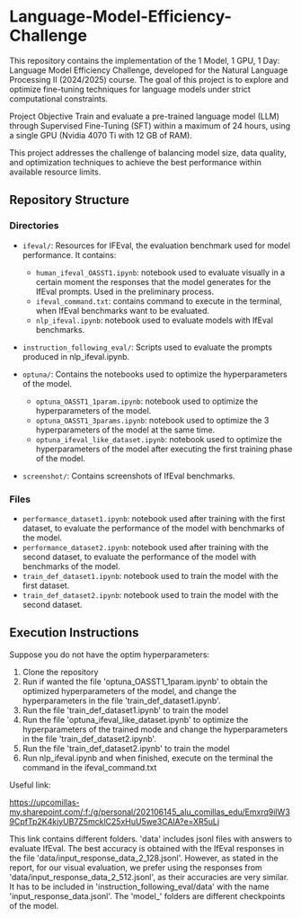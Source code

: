 # Language-Model-Efficiency-Challenge
This repository contains the implementation of the 1 Model, 1 GPU, 1 Day: Language Model Efficiency Challenge, developed for the Natural Language Processing II (2024/2025) course. The goal of this project is to explore and optimize fine-tuning techniques for language models under strict computational constraints.

Project Objective
Train and evaluate a pre-trained language model (LLM) through Supervised Fine-Tuning (SFT) within a maximum of 24 hours, using a single GPU (Nvidia 4070 Ti with 12 GB of RAM).

This project addresses the challenge of balancing model size, data quality, and optimization techniques to achieve the best performance within available resource limits.

## Repository Structure

### **Directories**
- `ifeval/`: Resources for IFEval, the evaluation benchmark used for model performance. It contains:
    - `human_ifeval_OASST1.ipynb`: notebook used to evaluate visually in a certain moment the responses that the model generates for the IfEval prompts. Used in the preliminary process.
    - `ifeval_command.txt`: contains command to execute in the terminal, when IfEval benchmarks want to be evaluated.
    - `nlp_ifeval.ipynb`: notebook used to evaluate models with IfEval benchmarks.

- `instruction_following_eval/`: Scripts used to evaluate the prompts produced in nlp_ifeval.ipynb.
- `optuna/`: Contains the notebooks used to optimize the hyperparameters of the model.
    - `optuna_OASST1_1param.ipynb`: notebook used to optimize the hyperparameters of the model.
    - `optuna_OASST1_3params.ipynb`: notebook used to optimize the 3 hyperparameters of the model at the same time.
    - `optuna_ifeval_like_dataset.ipynb`: notebook used to optimize the hyperparameters of the model after executing the first training phase of the model.
- `screenshot/`: Contains screenshots of IfEval benchmarks.
### **Files**
- `performance_dataset1.ipynb`: notebook used after training with the first dataset, to evaluate the performance of the model with benchmarks of the model.
- `performance_dataset2.ipynb`: notebook used after training with the second dataset, to evaluate the performance of the model with benchmarks of the model.
- `train_def_dataset1.ipynb`: notebook used to train the model with the first dataset.
- `train_def_dataset2.ipynb`: notebook used to train the model with the second dataset.


## Execution Instructions
Suppose you do not have the optim hyperparameters:
1. Clone the repository
2. Run if wanted the file 'optuna_OASST1_1param.ipynb' to obtain the optimized hyperparameters of the model, and change the hyperparameters in the file 'train_def_dataset1.ipynb'.
3. Run the file 'train_def_dataset1.ipynb' to train the model
4. Run the file 'optuna_ifeval_like_dataset.ipynb' to optimize the hyperparameters of the trained mode and change the hyperparameters in the file 'train_def_dataset2.ipynb'.
5. Run the file 'train_def_dataset2.ipynb' to train the model
6. Run nlp_ifeval.ipynb and when finished, execute on the terminal the command in the ifeval_command.txt

Useful link:

https://upcomillas-my.sharepoint.com/:f:/g/personal/202106145_alu_comillas_edu/Emxrq9iIW39CpfTp2K4kjyUB7Z5mcklC25xHuU5we3CAlA?e=XR5uLj 

This link contains different folders. 'data' includes jsonl files with answers to evaluate IfEval. The best accuracy is obtained with the IfEval responses in the file 'data/input_response_data_2_128.jsonl'. However, as stated in the report, for our visual evaluation, we prefer using the responses from 'data/input_response_data_2_512.jsonl', as their accuracies are very similar.  It has to be included in 'instruction_following_eval/data' with the name 'input_response_data.jsonl'.
The 'model_' folders are different checkpoints of the model.
